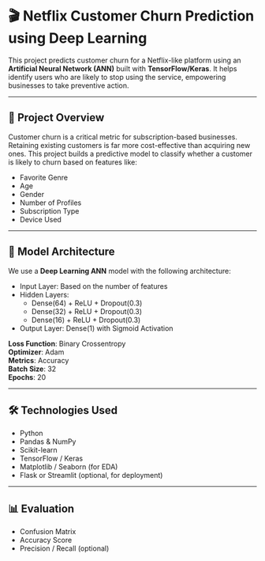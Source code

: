 # 🎬 Netflix Customer Churn Prediction using Deep Learning

This project predicts customer churn for a Netflix-like platform using an **Artificial Neural Network (ANN)** built with **TensorFlow/Keras**. It helps identify users who are likely to stop using the service, empowering businesses to take preventive action.

---

## 🚀 Project Overview

Customer churn is a critical metric for subscription-based businesses. Retaining existing customers is far more cost-effective than acquiring new ones. This project builds a predictive model to classify whether a customer is likely to churn based on features like:

- Favorite Genre  
- Age  
- Gender  
- Number of Profiles  
- Subscription Type  
- Device Used  

---

## 🧠 Model Architecture

We use a **Deep Learning ANN** model with the following architecture:

- Input Layer: Based on the number of features  
- Hidden Layers:
  - Dense(64) + ReLU + Dropout(0.3)  
  - Dense(32) + ReLU + Dropout(0.3)  
  - Dense(16) + ReLU + Dropout(0.3)  
- Output Layer: Dense(1) with Sigmoid Activation  

**Loss Function**: Binary Crossentropy  
**Optimizer**: Adam  
**Metrics**: Accuracy  
**Batch Size**: 32  
**Epochs**: 20  

---

## 🛠️ Technologies Used

- Python  
- Pandas & NumPy  
- Scikit-learn  
- TensorFlow / Keras  
- Matplotlib / Seaborn (for EDA)  
- Flask or Streamlit (optional, for deployment)

---

## 📊 Evaluation

- Confusion Matrix  
- Accuracy Score  
- Precision / Recall (optional)  

